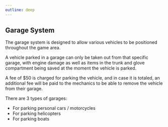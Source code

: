 ```yaml
---
outline: deep
---
```


## Garage System

The garage system is designed to allow various vehicles to be positioned throughout the game area.

A vehicle parked in a garage can only be taken out from that specific garage, with engine damage as well as items in the trunk and glove compartment being saved at the moment the vehicle is parked.

A fee of $50 is charged for parking the vehicle, and in case it is totaled, an additional fee will be paid to the mechanics to be able to remove the vehicle from their garage.

There are 3 types of garages:
- For parking personal cars / motorcycles
- For parking helicopters
- For parking boats